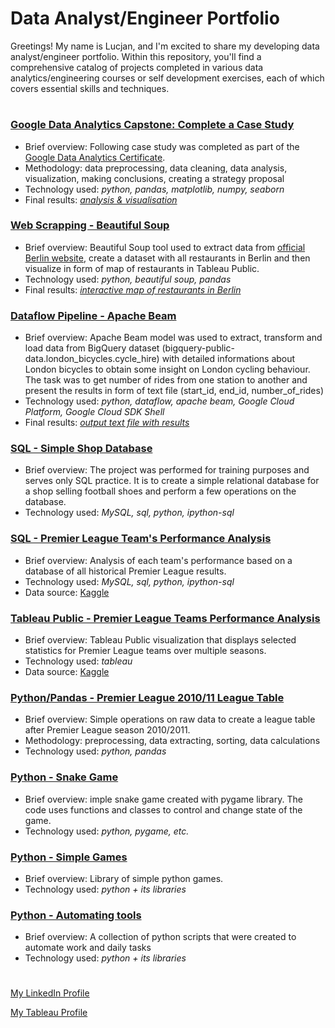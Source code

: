 # Data Analyst/Engineer Portfolio

Greetings! My name is Lucjan, and I'm excited to share my developing data analyst/engineer portfolio. Within this repository, you'll find a comprehensive catalog of projects completed in various data analytics/engineering courses or self development exercises, each of which covers essential skills and techniques.
#
### [Google Data Analytics Capstone: Complete a Case Study](https://github.com/lucjankonopka/cyclistic_case_study)

- Brief overview: Following case study was completed as part of the [Google Data Analytics Certificate](https://www.credly.com/badges/d8457d2e-06e4-4142-8ea1-4cfd52f24c67/linked_in_profile).
- Methodology: data preprocessing, data cleaning, data analysis, visualization, making conclusions, creating a strategy proposal
- Technology used: *python, pandas, matplotlib, numpy, seaborn*
- Final results: [*analysis & visualisation*](https://github.com/lucjankonopka/cyclistic_case_study/blob/main/How%20Does%20a%20Bike-Share%20%20Navigate%20Speedy%20Success.pdf)

### [Web Scrapping - Beautiful Soup](https://github.com/lucjankonopka/web_scrapping)

- Brief overview:   Beautiful Soup tool used to extract data from [official Berlin website](https://www.berlin.de/restaurants/stadtteile/), create a dataset with all restaurants in Berlin and then visualize in form of map of restaurants in Tableau Public.
- Technology used: *python, beautiful soup, pandas*
- Final results: [*interactive map of restaurants in Berlin*](https://public.tableau.com/app/profile/lucjan.konopka/viz/RestaurantsinBerlin/RestaurantsinBerlin)

### [Dataflow Pipeline - Apache Beam](https://github.com/lucjankonopka/dataflow_pipeline_bicycles)

- Brief overview:   Apache Beam model was used to extract, transform and load data from BigQuery dataset (bigquery-public-data.london_bicycles.cycle_hire) with detailed informations about London bicycles to obtain some insight on London cycling behaviour. 
The task was to get number of rides from one station to another and present the results in form of text file (start_id, end_id, number_of_rides)
- Technology used: *python, dataflow, apache beam, Google Cloud Platform, Google Cloud SDK Shell*
- Final results: [*output text file with results*](https://raw.githubusercontent.com/lucjankonopka/dataflow_pipeline_bicycles/main/output.txt)

### [SQL - Simple Shop Database](https://github.com/lucjankonopka/sql_shop_database) 

- Brief overview: The project was performed for training purposes and serves only SQL practice. It is to create a simple relational database for a shop selling football shoes and perform a few operations on the database.
- Technology used: *MySQL, sql, python, ipython-sql*

### [SQL - Premier League Team's Performance Analysis](https://github.com/lucjankonopka/sql_premier_league) 

- Brief overview: Analysis of each team's performance based on a database of all historical Premier League results.
- Technology used: *MySQL, sql, python, ipython-sql*
- Data source: [Kaggle](https://www.kaggle.com/datasets/evangower/premier-league-matches-19922022)

### [Tableau Public - Premier League Teams Performance Analysis](https://public.tableau.com/app/profile/lucjan.konopka/viz/PremierLeagueanalysis_16762432338890/PremierLeagueTeamsAnalysis) 

- Brief overview: Tableau Public visualization that displays selected statistics for Premier League teams over multiple seasons.
- Technology used: *tableau*
- Data source: [Kaggle](https://kaggle.com/datasets/pablohfreitas/all-premier-league-matches-20102021)

### [Python/Pandas - Premier League 2010/11 League Table](https://github.com/lucjankonopka/pandas_data_analysis) 

- Brief overview: Simple operations on raw data to create a league table after Premier League season 2010/2011.
- Methodology: preprocessing, data extracting, sorting, data calculations
- Technology used: *python, pandas*

### [Python - Snake Game](https://github.com/lucjankonopka/snake_game_python) 

- Brief overview: imple snake game created with pygame library. The code uses functions and classes to control and change state of the game.
- Technology used: *python, pygame, etc.*

### [Python - Simple Games](https://github.com/lucjankonopka/simple_python_games) 

- Brief overview: Library of simple python games.
- Technology used: *python + its libraries*

### [Python - Automating tools](https://github.com/lucjankonopka/automating_tools) 

- Brief overview: A collection of python scripts that were created to automate work and daily tasks
- Technology used: *python + its libraries*

# 
[My LinkedIn Profile](https://www.linkedin.com/in/lucjankonopka/)

[My Tableau Profile](https://public.tableau.com/app/profile/lucjan.konopka)
